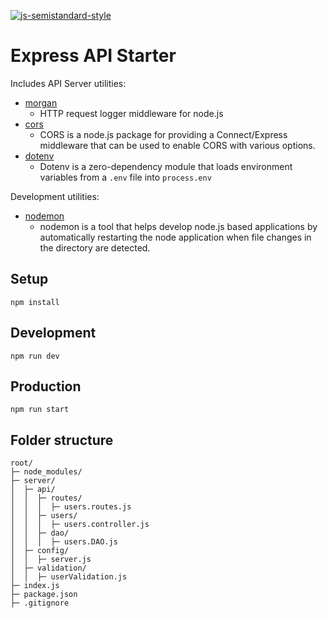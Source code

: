 [![js-semistandard-style](https://raw.githubusercontent.com/standard/semistandard/master/badge.svg)](https://github.com/standard/semistandard)

# Express API Starter

Includes API Server utilities:

- [morgan](https://www.npmjs.com/package/morgan)
  - HTTP request logger middleware for node.js
- [cors](https://www.npmjs.com/package/cors)
  - CORS is a node.js package for providing a Connect/Express middleware that can be used to enable CORS with various options.
- [dotenv](https://www.npmjs.com/package/dotenv)
  - Dotenv is a zero-dependency module that loads environment variables from a `.env` file into `process.env`

Development utilities:

- [nodemon](https://www.npmjs.com/package/nodemon)
  - nodemon is a tool that helps develop node.js based applications by automatically restarting the node application when file changes in the directory are detected.

## Setup

```
npm install
```

## Development

```
npm run dev
```

## Production

```
npm run start
```

## Folder structure

```
root/
├─ node_modules/
├─ server/
│  ├─ api/
│  │  ├─ routes/
│  │  │  ├─ users.routes.js
│  │  ├─ users/
│  │  │  ├─ users.controller.js
│  │  ├─ dao/
│  │  │  ├─ users.DAO.js
│  ├─ config/
│  │  ├─ server.js
│  ├─ validation/
│  │  ├─ userValidation.js
├─ index.js
├─ package.json
├─ .gitignore
```
